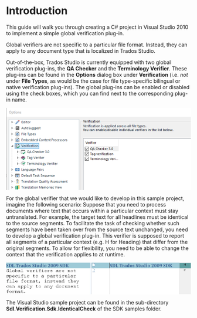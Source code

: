 Introduction
=====

This guide will walk you through creating a C# project in Visual Studio 2010 to implement a simple global verification plug-in.

Global verifiers are not specific to a particular file format. Instead, they can apply to any document type that is localized in Trados Studio.

Out-of-the-box, Trados Studio is currently equipped with two global verification plug-ins, the **QA Checker** and the **Terminology Verifier**. These plug-ins can be found in the **Options** dialog box under **Verification** (i.e. *not* under **File Types**, as would be the case for file type-specific bilingual or native verification plug-ins). The global plug-ins can be enabled or disabled using the check boxes, which you can find next to the corresponding plug-in name.

<img style="display:block; " src="images/standard_global_verifiers.png"/>

For the global verifier that we would like to develop in this sample project, imagine the following scenario: Suppose that you need to process documents where text that occurs within a particular context must stay untranslated. For example, the target text for all headlines must be identical to the source segments. To facilitate the task of checking whether such segments have been taken over from the source text unchanged, you need to develop a global verification plug-in. This verifier is supposed to report all segments of a particular context (e.g. H for Heading) that differ from the original segments. To allow for flexibility, you need to be able to change the context that the verification applies to at runtime.

<img style="display:block; " src="images/do_not_translate_h.jpg"/>

The Visual Studio sample project can be found in the sub-directory **Sdl.Verification.Sdk.IdenticalCheck** of the SDK samples folder.